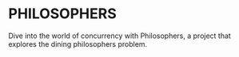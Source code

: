 # PHILOSOPHERS
Dive into the world of concurrency with Philosophers, a project that explores the dining philosophers problem.
